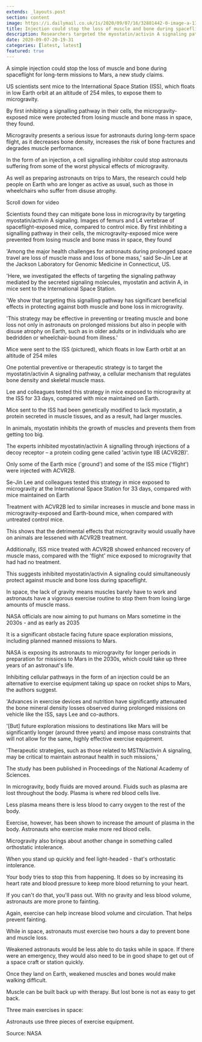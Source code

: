 ```yaml
---
extends: _layouts.post
section: content
image: https://i.dailymail.co.uk/1s/2020/09/07/16/32881442-0-image-a-13_1599492993565.jpg 
title: Injection could stop the loss of muscle and bone during spaceflight 
description: Researchers targeted the myostatin/activin A signaling pathway, a cellular mechanism that regulates bone density and skeletal muscle mass. 
date: 2020-09-07-20-19-31 
categories: [latest, latest] 
featured: true 
--- 
```

A simple injection could stop the loss of muscle and bone during spaceflight for long-term missions to Mars, a new study claims.

US scientists sent mice to the International Space Station (ISS), which floats in low Earth orbit at an altitude of 254 miles, to expose them to microgravity. 

By first inhibiting a signalling pathway in their cells, the microgravity-exposed mice were protected from losing muscle and bone mass in space, they found. 

Microgravity presents a serious issue for astronauts during long-term space flight, as it decreases bone density, increases the risk of bone fractures and degrades muscle performance. 

In the form of an injection, a cell signalling inhibitor could stop astronauts suffering from some of the worst physical effects of microgravity.

As well as preparing astronauts on trips to Mars, the research could help people on Earth who are longer as active as usual, such as those in wheelchairs who suffer from disuse atrophy. 

Scroll down for video 

Scientists found they can mitigate bone loss in microgravity by targeting myostatin/activin A signaling. Images of femurs and L4 vertebrae of spaceflight-exposed mice, compared to control mice. By first inhibiting a signalling pathway in their cells, the microgravity-exposed mice were prevented from losing muscle and bone mass in space, they found

'Among the major health challenges for astronauts during prolonged space travel are loss of muscle mass and loss of bone mass,' said Se-Jin Lee at the Jackson Laboratory for Genomic Medicine in Connecticut, US.

'Here, we investigated the effects of targeting the signaling pathway mediated by the secreted signaling molecules, myostatin and activin A, in mice sent to the International Space Station. 

'We show that targeting this signalling pathway has significant beneficial effects in protecting against both muscle and bone loss in microgravity.

'This strategy may be effective in preventing or treating muscle and bone loss not only in astronauts on prolonged missions but also in people with disuse atrophy on Earth, such as in older adults or in individuals who are bedridden or wheelchair-bound from illness.'

Mice were sent to the ISS (pictured), which floats in low Earth orbit at an altitude of 254 miles

One potential preventive or therapeutic strategy is to target the myostatin/activin A signaling pathway, a cellular mechanism that regulates bone density and skeletal muscle mass. 

 Lee and colleagues tested this strategy in mice exposed to microgravity at the ISS for 33 days, compared with mice maintained on Earth.   

Mice sent to the ISS had been genetically modified to lack myostatin, a protein secreted in muscle tissues, and as a result, had larger muscles.   

In animals, myostatin inhibits the growth of muscles and prevents them from getting too big. 

The experts inhibited myostatin/activin A signalling through injections of a decoy receptor – a protein coding gene called 'activin type IIB (ACVR2B)'.

Only some of the Earth mice ('ground') and some of the ISS mice ('flight') were injected with ACVR2B. 

Se-Jin Lee and colleagues tested this strategy in mice exposed to microgravity at the International Space Station for 33 days, compared with mice maintained on Earth 

Treatment with ACVR2B led to similar increases in muscle and bone mass in microgravity-exposed and Earth-bound mice, when compared with untreated control mice.  

This shows that the detrimental effects that microgravity would usually have on animals are lessened with ACVR2B treatment. 

Additionally, ISS mice treated with ACVR2B showed enhanced recovery of muscle mass, compared with the 'flight' mice exposed to microgravity that had had no treatment. 

This suggests inhibited myostatin/activin A signaling could simultaneously protect against muscle and bone loss during spaceflight.  

In space, the lack of gravity means muscles barely have to work and astronauts have a vigorous exercise routine to stop them from losing large amounts of muscle mass.

NASA officials are now aiming to put humans on Mars sometime in the 2030s - and as early as 2035

It is a significant obstacle facing future space exploration missions, including planned manned missions to Mars. 

NASA is exposing its astronauts to microgravity for longer periods in preparation for missions to Mars in the 2030s, which could take up three years of an astronaut's life.

Inhibiting cellular pathways in the form of an injection could be an alternative to exercise equipment taking up space on rocket ships to Mars, the authors suggest.  

'Advances in exercise devices and nutrition have significantly attenuated the bone mineral density losses observed during prolonged missions on vehicle like the ISS, says Lee and co-authors.

'[But] future exploration missions to destinations like Mars will be significantly longer (around three years) and impose mass constraints that will not allow for the same, highly effective exercise equipment.

'Therapeutic strategies, such as those related to MSTN/activin A signaling, may be critical to maintain astronaut health in such missions,'

The study has been published in Proceedings of the National Academy of Sciences. 

In microgravity, body fluids are moved around. Fluids such as plasma are lost throughout the body. Plasma is where red blood cells live. 

Less plasma means there is less blood to carry oxygen to the rest of the body. 

Exercise, however, has been shown to increase the amount of plasma in the body. Astronauts who exercise make more red blood cells.

Microgravity also brings about another change in something called orthostatic intolerance. 

When you stand up quickly and feel light-headed - that's orthostatic intolerance.

Your body tries to stop this from happening. It does so by increasing its heart rate and blood pressure to keep more blood returning to your heart. 

If you can't do that, you'll pass out. With no gravity and less blood volume, astronauts are more prone to fainting. 

Again, exercise can help increase blood volume and circulation. That helps prevent fainting.

While in space, astronauts must exercise two hours a day to prevent bone and muscle loss. 

Weakened astronauts would be less able to do tasks while in space. If there were an emergency, they would also need to be in good shape to get out of a space craft or station quickly. 

Once they land on Earth, weakened muscles and bones would make walking difficult.

Muscle can be built back up with therapy. But lost bone is not as easy to get back.

Three main exercises in space:

Astronauts use three pieces of exercise equipment. 

Source: NASA 

